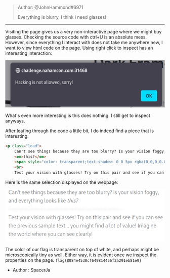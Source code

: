 >Author: @JohnHammond#6971  
>  
>Everything is blurry, I think I need glasses!
---------------------------------
Visiting the page gives us a very non-interactive page where we might buy glasses.
Checking the source code with ctrl+U is an absolute mess. However, since everything I interact with does not take me anywhere new, I want to view html code on the page. Using right click to inspect has an interesting interaction:

![Pasted image 20230615234612.png](https://github.com/spencerja/NahamConCTF_2023_Writeup/blob/main/Warmup/Images/Pasted%20image%2020230615234612.png)

What's even more interesting is this does nothing. I still get to inspect anyways.

After leafing through the code a little bit, I do indeed find a piece that is interesting:
```html
<p class="lead">
	Can't see things because they are too blurry? Is your vision foggy, and everything looks like
	<em>this?</em>
	<span style="color: transparent;text-shadow: 0 0 5px rgba(0,0,0,0.09);text-decoration: line-through;">flag½₧8084e4530cf649814456f2a291eb81e9½―</span>
	<br>
	Test your vision with glasses! Try on this pair and see if you can see the previous sample text... you might find a lot of value! Imagine the world where you can see clearly!
```
Here is the same selection displayed on the webpage:

![Pasted image 20230615234853.png](https://github.com/spencerja/NahamConCTF_2023_Writeup/blob/main/Warmup/Images/Pasted%20image%2020230615234853.png)

The color of our flag is transparent on top of white, and perhaps might be microscopically tiny as well. Either way, it is evident once we inspect the properties on the page.
`flag{8084e4530cf649814456f2a291eb81e9}`

 - Author : SpacerJa
